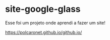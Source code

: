 # site-google-glass

Esse foi um projeto onde aprendi a fazer um site!

https://polcaronet.github.io/github.io/
